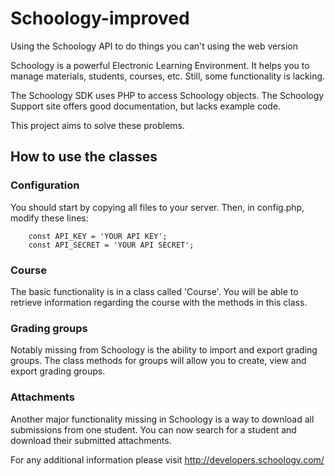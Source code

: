 # Schoology-improved
Using the Schoology API to do things you can't using the web version

Schoology is a powerful Electronic Learning Environment. It helps you to manage materials, students, courses, etc. Still, some functionality is lacking.

The Schoology SDK uses PHP to access Schoology objects. The Schoology Support site offers good documentation, but lacks example code. 

This project aims to solve these problems.

## How to use the classes

### Configuration
You should start by copying all files to your server. Then, in config.php, modify these lines: 

```
    const API_KEY = 'YOUR API KEY';
    const API_SECRET = 'YOUR API SECRET';
```

### Course
The basic functionality is in a class called 'Course'. You will be able to retrieve information regarding the course with the methods in this class.

### Grading groups
Notably missing from Schoology is the ability to import and export grading groups. The class methods for groups will allow you to create, view and export grading groups.

### Attachments
Another major functionality missing in Schoology is a way to download all submissions from one student. You can now search for a student and download their submitted attachments.



For any additional information please visit http://developers.schoology.com/
